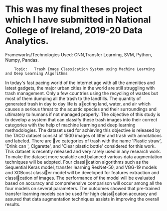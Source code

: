 # This was my final theses project which I have submitted in National College of Ireland, 2019-20 Data Analytics.

Frameworks/Technologies Used: CNN,Transfer Learning, SVM, Python, Numpy, Pandas.

        Topic:   Trash Image Classication System using Machine Learning and Deep Learning Algorithms


In today's fast pacing world of the internet age with all the amenities and
latest gadgets, the major urban cities in the world are still struggling with trash
management. Only a few countries using the recycling of wastes but most of them
dumping all the trash to the landfills. The quantity of generated trash in day to
day life is aecting land, water, and air which causes a serious threat to the aquatic
species and their surroundings and ultimately to humans if not managed properly.
The objective of this study is to develop a system that can classify these trash
images into their correct categories with the help of machine learning and deep
learning methodologies. The dataset used for achieving this objective is released by
the TACO dataset consist of 1500 images of litter and trash with annotations and
labeled. There are ve categories of trash with the name 'Plastic straw', 'Drink
can ', Cigarette', and 'Clear plastic bottle' considered for this work. This dataset
is recently released and very rarely used in any research work. To make the dataset
more scalable and balanced various data augmentation techniques will be adopted.
Four classication algorithms such as the Sequential Keras model, transfer learning
ResNet-50, and VGG-19 models and XGBoost classier model will be developed for
features extraction and classication of images. The performance of the model will
be evaluated based on accuracy and comprehensive comparison will occur among
all the four models on several parameters. The outcomes showed that pre-trained
transfer learning models can be used for high classication accuracy and assured
that data augmentation techniques assists in improving the overall results.
